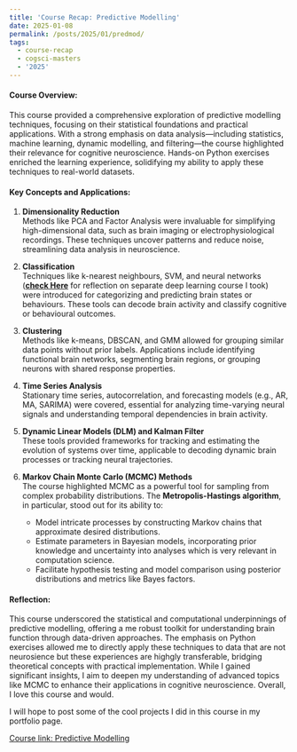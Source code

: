 ```yaml
---
title: 'Course Recap: Predictive Modelling'
date: 2025-01-08
permalink: /posts/2025/01/predmod/
tags:
  - course-recap
  - cogsci-masters
  - '2025'
---
```


#### **Course Overview:**
This course provided a comprehensive exploration of predictive modelling techniques, focusing on their statistical foundations and practical applications. With a strong emphasis on data analysis—including statistics, machine learning, dynamic modelling, and filtering—the course highlighted their relevance for cognitive neuroscience. Hands-on Python exercises enriched the learning experience, solidifying my ability to apply these techniques to real-world datasets.

#### Key Concepts and Applications:

1. **Dimensionality Reduction**  
   Methods like PCA and Factor Analysis were invaluable for simplifying high-dimensional data, such as brain imaging or electrophysiological recordings. These techniques uncover patterns and reduce noise, streamlining data analysis in neuroscience.
<!-- [Okay](_posts\2025-01-08-course-recap-deep-learning.md) -->
2. **Classification**  
   Techniques like k-nearest neighbours, SVM, and neural networks ([**check Here**](_posts/2025-01-08-course-recap-deep-learning.md) for reflection on separate deep learning course I took) were introduced for categorizing and predicting brain states or behaviours. These tools can decode brain activity and classify cognitive or behavioural outcomes.

3. **Clustering**  
   Methods like k-means, DBSCAN, and GMM allowed for grouping similar data points without prior labels. Applications include identifying functional brain networks, segmenting brain regions, or grouping neurons with shared response properties.

4. **Time Series Analysis**  
   Stationary time series, autocorrelation, and forecasting models (e.g., AR, MA, SARIMA) were covered, essential for analyzing time-varying neural signals and understanding temporal dependencies in brain activity.

5. **Dynamic Linear Models (DLM) and Kalman Filter**  
   These tools provided frameworks for tracking and estimating the evolution of systems over time, applicable to decoding dynamic brain processes or tracking neural trajectories.

6. **Markov Chain Monte Carlo (MCMC) Methods**  
   The course highlighted MCMC as a powerful tool for sampling from complex probability distributions. The **Metropolis-Hastings algorithm**, in particular, stood out for its ability to:
   - Model intricate processes by constructing Markov chains that approximate desired distributions.
   - Estimate parameters in Bayesian models, incorporating prior knowledge and uncertainty into analyses which is very relevant in computation science.
   - Facilitate hypothesis testing and model comparison using posterior distributions and metrics like Bayes factors.

#### Reflection:

This course underscored the statistical and computational underpinnings of predictive modelling, offering a me robust toolkit for understanding brain function through data-driven approaches. The emphasis on Python exercises allowed me to directly apply these techniques to data that are not neurosience but these experiences are highgly transferable, bridging theoretical concepts with practical implementation. While I gained significant insights, I aim to deepen my understanding of advanced topics like MCMC to enhance their applications in cognitive neuroscience. Overall, I love this course and would.

I will hope to post some of the cool projects I did in this course in my portfolio page. 

[Course link: Predictive Modelling](https://www.hse.ru/en/edu/courses/922873288)